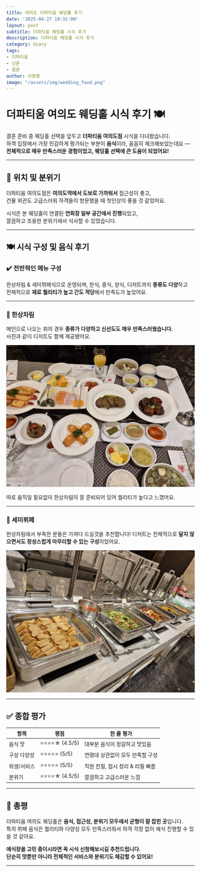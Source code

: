 ```yaml
---
title: 여의도 더파티움 웨딩홀 후기
date: '2025-04-27 19:32:00'
layout: post
subtitle: 더파티움 웨딩홀 시식 후기
description: 더파티움 웨딩홀 시식 후기
category: diary
tags:
- 더파티움
- 신혼
- 결혼
author: 이용환
image: "/assets/img/wedding_food.png"
---
```


# 더파티움 여의도 웨딩홀 시식 후기 🍽️

결혼 준비 중 웨딩홀 선택을 앞두고 **더파티움 여의도점** 시식을 다녀왔습니다.  
하객 입장에서 가장 민감하게 평가되는 부분이 **음식**이라, 꼼꼼히 체크해보았는데요 —  
**전체적으로 매우 만족스러운 경험이었고, 웨딩홀 선택에 큰 도움이 되었어요!**

---

## 📍 위치 및 분위기

더파티움 여의도점은 **여의도역에서 도보로 가까워서** 접근성이 좋고,  
건물 외관도 고급스러워 하객들이 방문했을 때 첫인상이 좋을 것 같았어요.  

시식은 본 웨딩홀이 연결된 **연회장 일부 공간에서 진행**되었고,  
깔끔하고 조용한 분위기에서 식사할 수 있었습니다.

---

## 🍽️ 시식 구성 및 음식 후기

### ✔️ 전반적인 메뉴 구성
한상차림 & 세미뷔페식으로 운영되며, 한식, 중식, 양식, 디저트까지 **종류도 다양**하고  
전체적으로 **재료 퀄리티가 높고 간도 적당**해서 만족도가 높았어요.

---

### 🍣 한상차림

메인으로 나오는 회의 경우 **종류가 다양하고 신선도도 매우 만족스러웠습니다.**  
사진과 같이 디저트도 함께 제공됐어요.

![한상차림](/assets/img/main_food.png)

따로 움직일 필요없이 한상차림이 잘 준비되어 있어 퀄리티가 높다고 느꼈어요.

---

### 🍰 세미뷔페

한상차림에서 부족한 분들은 가져다 드실것을 추천합니다!
디저트는 전체적으로 **달지 않으면서도 정성스럽게 마무리할 수 있는 구성**이었어요.  

![세미뷔페 코너](/assets/img/semi_food.png)

---

## ✅ 종합 평가

| 항목         | 평점     | 한 줄 평가 |
|--------------|----------|-------------|
| 음식 맛      | ⭐️⭐️⭐️⭐️☆ (4.5/5) | 대부분 음식이 정갈하고 맛있음 |
| 구성 다양성  | ⭐️⭐️⭐️⭐️⭐️ (5/5) | 연령대 상관없이 모두 만족할 구성 |
| 위생/서비스 | ⭐️⭐️⭐️⭐️⭐️ (5/5) | 직원 친절, 접시 정리 & 리필 빠름 |
| 분위기       | ⭐️⭐️⭐️⭐️☆ (4.5/5) | 깔끔하고 고급스러운 느낌 |

---

## 💬 총평

더파티움 여의도 웨딩홀은 **음식, 접근성, 분위기 모두에서 균형이 잘 잡힌 곳**입니다.  
특히 뷔페 음식은 퀄리티와 다양성 모두 만족스러워서 하객 걱정 없이 예식 진행할 수 있을 것 같아요.

**예식장을 고민 중이시라면 꼭 시식 신청해보시길 추천드립니다.  
단순히 맛뿐만 아니라 전체적인 서비스와 분위기도 체감할 수 있어요!**

---
